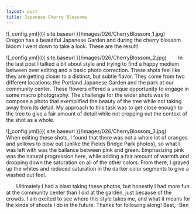 ```yaml
---
layout: post
title: Japanese Cherry Blossoms
---
```


![_config.yml]({{ site.baseurl }}/images/026/CherryBlossom_1.jpg)
&nbsp;&nbsp;&nbsp;&nbsp;&nbsp;&nbsp; Oregon has a beautiful Japanese Garden and during the cherry blossom bloom I went down to take a look. These are the result! 

![_config.yml]({{ site.baseurl }}/images/026/CherryBlossom_2.jpg)
&nbsp;&nbsp;&nbsp;&nbsp;&nbsp;&nbsp; In the last post I talked a bit about style and trying to find a happy medium between over editing and a basic photo correction. These shots feel like they are getting closer to a distinct, but subtle flavor. They come from two different locations: the Portland Japanese Garden and the park at our community center. These flowers offered a unique opportunity to engage in some macro photography. The challenge for the wider shots was to compose a photo that exemplified the beauty of the tree while not taking away from its detail. My approach to this task was to get close enough to the tree to give a fair amount of detail while not cropping out the context of the shot as a whole. 

![_config.yml]({{ site.baseurl }}/images/026/CherryBlossom_3.jpg)
&nbsp;&nbsp;&nbsp;&nbsp;&nbsp;&nbsp; When editing these shots, I found that there was not a whole lot of oranges and yellows to blow out (unlike the Fields Bridge Park photos), so what I was left with was the ballance between pink and green. Emphasizing pink was the natural progression here, while adding a fair amount of warmth and dropping down the saturation on all of the other colors. From there, I grayed up the whites and reduced saturation in the darker color segments to give a washed out feel. 

&nbsp;&nbsp;&nbsp;&nbsp;&nbsp;&nbsp; Ultimately I had a blast taking these photos, but honestly I had more fun at the community center than I did at the garden, just because of the crowds. I am excited to see where this style takes me, and what it means for the kinds of shoots I do in the future. Thanks for following along!
Best,
-Ben






 